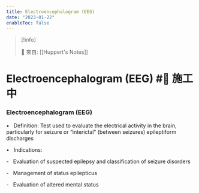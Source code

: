 ```yaml
---
title: Electroencephalogram (EEG)
date: "2023-01-22"
enableToc: false
---
```


> [!info]
>
> 🌱 來自: [[Huppert's Notes]]

# Electroencephalogram (EEG) #🚧 施工中

### Electroencephalogram (EEG)

•   Definition: Test used to evaluate the electrical activity in the brain, particularly for seizure or “interictal” (between seizures) epileptiform discharges

•   Indications:

-   Evaluation of suspected epilepsy and classification of seizure disorders

-   Management of status epilepticus

-   Evaluation of altered mental status

